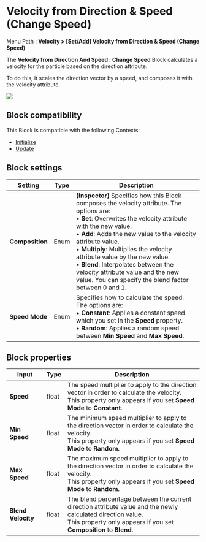 # Velocity from Direction & Speed (Change Speed)

Menu Path : **Velocity > [Set/Add] Velocity from Direction & Speed (Change Speed)**

The **Velocity from Direction And Speed : Change Speed** Block calculates a velocity for the particle based on the direction attribute.

To do this, it scales the direction vector by a speed, and composes it with the velocity attribute.

![](Images/Block-VelocityFromDirection&Speed(ChangeSpeed)Example.gif)

## Block compatibility

This Block is compatible with the following Contexts:

- [Initialize](Context-Initialize.md)
- [Update](Context-Update.md)

## Block settings

| **Setting**     | **Type** | **Description**                                              |
| --------------- | -------- | ------------------------------------------------------------ |
| **Composition** | Enum     | **(Inspector)** Specifies how this Block composes the velocity attribute. The options are:<br/>&#8226; **Set**: Overwrites the velocity attribute with the new value.<br/>&#8226; **Add**: Adds the new value to the velocity attribute value.<br/>&#8226; **Multiply**: Multiplies the velocity attribute value by the new value.<br/>&#8226; **Blend**: Interpolates between the velocity attribute value and the new value. You can specify the blend factor between 0 and 1. |
| **Speed Mode**  | Enum     | Specifies how to calculate the speed. The options are:<br/>&#8226; **Constant**: Applies a constant speed which you set in the **Speed** property.<br/>&#8226; **Random**: Applies a random speed between **Min Speed** and **Max** **Speed**. |

## Block properties

| **Input**          | **Type** | **Description**                                              |
| ------------------ | -------- | ------------------------------------------------------------ |
| **Speed**          | float    | The speed multiplier to apply to the direction vector in order to calculate the velocity.<br/>This property only appears if you set **Speed Mode** to **Constant**. |
| **Min Speed**      | float    | The minimum speed multiplier to apply to the direction vector in order to calculate the velocity.<br/>This property only appears if you set **Speed Mode** to **Random**. |
| **Max Speed**      | float    | The maximum speed multiplier to apply to the direction vector in order to calculate the velocity.<br/>This property only appears if you set **Speed Mode** to **Random**. |
| **Blend Velocity** | float    | The blend percentage between the current direction attribute value and the newly calculated direction value.<br/>This property only appears if you set **Composition** to **Blend**. |